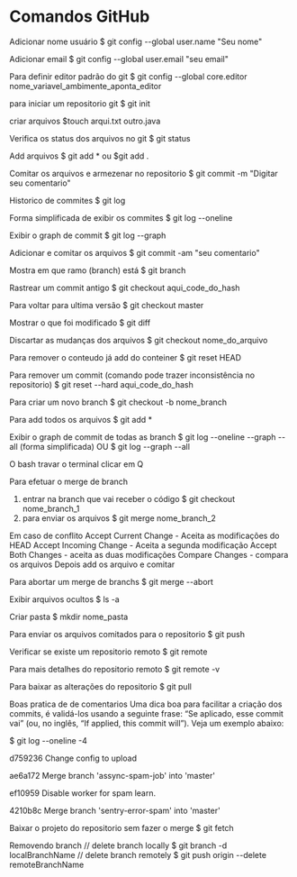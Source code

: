 # Comandos GitHub

Adicionar nome usuário
$ git config --global user.name "Seu nome"

Adicionar email
$ git config --global user.email "seu email"

Para definir editor padrão do git
$ git config --global core.editor nome_variavel_ambimente_aponta_editor

para iniciar um repositorio git 
$ git init

criar arquivos
$touch arqui.txt outro.java

Verifica os status dos arquivos no git
$ git status

Add arquivos 
$ git add *
ou
$git add .

Comitar os arquivos e armezenar no repositorio
$ git commit -m "Digitar seu comentario"

Historico de commites
$ git log

Forma simplificada de exibir os commites
$ git log --oneline

Exibir o graph de commit
$ git log --graph

Adicionar e comitar os arquivos
$ git commit -am "seu comentario"

Mostra em que ramo (branch) está
$ git branch

Rastrear um commit antigo
$ git checkout aqui_code_do_hash

Para voltar para ultima versão 
$ git checkout master

Mostrar o que foi modificado
$ git diff

Discartar as mudanças dos arquivos
$ git checkout nome_do_arquivo

Para remover o conteudo já add do conteiner
$ git reset HEAD

Para remover um commit (comando pode trazer inconsistência no repositorio)
$ git reset --hard aqui_code_do_hash

Para criar um novo branch
$ git checkout -b nome_branch

Para add todos os arquivos
$ git add *

Exibir o graph de commit de todas as branch
$ git log --oneline --graph --all (forma simplificada)
OU
$ git log --graph --all

O bash travar o terminal clicar em Q

Para efetuar o merge de branch
1) entrar na branch que vai receber o código
$ git checkout nome_branch_1
2) para enviar os arquivos
$ git merge nome_branch_2

Em caso de conflito
Accept Current Change - Aceita as modificações do HEAD
Accept Incoming Change - Aceita a segunda modificação
Accept Both Changes - aceita as duas modificações
Compare Changes - compara os arquivos
Depois add os arquivo e comitar

Para abortar um merge de branchs
$ git merge --abort

Exibir arquivos ocultos
$ ls -a

Criar pasta
$ mkdir nome_pasta

Para enviar os arquivos comitados para o repositorio
$ git push

Verificar se existe um repositorio remoto
$ git remote

Para mais detalhes do repositorio remoto
$ git remote -v

Para baixar as alterações do repositorio
$ git pull

Boas pratica de de comentarios
Uma dica boa para facilitar a criação dos commits, 
é validá-los usando a seguinte frase: 
“Se aplicado, esse commit vai” 
(ou, no inglês, “If applied, this commit will”). 
Veja um exemplo abaixo:

$ git log --oneline -4 

d759236 Change config to upload 

ae6a172 Merge branch 'assync-spam-job' into 'master' 

ef10959 Disable worker for spam learn. 

4210b8c Merge branch 'sentry-error-spam' into 'master'

Baixar o projeto do repositorio sem fazer o merge 
$ git fetch

Removendo branch
// delete branch locally
$ git branch -d localBranchName
// delete branch remotely
$ git push origin --delete remoteBranchName